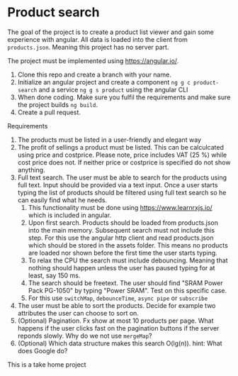# Product search

The goal of the project is to create a product list viewer and gain some experience with angular. All data is loaded into the client from `products.json`. Meaning this project has no server part.

The project must be implemented using https://angular.io/.

1. Clone this repo and create a branch with your name.
1. Initialize an angular project and create a component `ng g c product-search` and a service `ng g s product` using the angular CLI
1. When done coding. Make sure you fulfil the requirements and make sure the project builds `ng build`.
1. Create a pull request.


Requirements

1. The products must be listed in a user-friendly and elegant way
1. The profit of sellings a product must be listed. This can be calculcated using price and costprice. Please note, price includes VAT (25 %) while cost price does not.
If neither price or costprice is specified do not show anything.
1. Full text search. The user must be able to search for the products using full text. Input should be provided via a text input. Once a user starts typing the list of products should be filtered using full text search so he can easily find what he needs.
   1. This functionality must be done using https://www.learnrxjs.io/ which is included in angular.
   1. Upon first search. Products should be loaded from products.json into the main memory. Subsequent search must not include this step. For this use the angular http client and read products.json which should be stored in the assets folder. This means no products are loaded nor shown before the first time the user starts typing.
   1. To relax the CPU the search must include debouncing. Meaning that nothing should happen unless the user has paused typing for at least, say 150 ms.
   1. The search should be freetext. The user should find "SRAM Power Pack PG-1050" by typing "Power SRAM". Test on this specific case.
   1. For this use `switchMap`, `debounceTime`, `async pipe` or `subscribe`
1. The user must be able to sort the products. Decide for example two attributes the user can choose to sort on.
1. (Optional) Pagination. Fx show at most 10 products per page. What happens if the user clicks fast on the pagination buttons if the server reponds slowly. Why do we not use `mergeMap`?
1. (Optional) Which data structure makes this search O(lg(n)). hint: What does Google do?

This is a take home project

